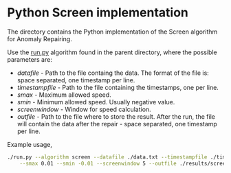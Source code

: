 # Python Screen implementation

The directory contains the Python implementation of the Screen algorithm for Anomaly Repairing.

Use the [run.py](../run.py) algorithm found in the parent directory, where the possible parameters are:

* _datafile_ - Path to the file containg the data. The format of the file is: space separated, one timestamp per line.
* _timestampfile_ - Path to the file containing the timestamps, one per line.
* _smax_ - Maximum allowed speed.
* _smin_ - Minimum allowed speed. Usually negative value.
* _screenwindow_ - Window for speed calculation.
* _outfile_ - Path to the file where to store the result. After the run, the file will contain the data after the repair - space separated, one timestamp per line.

Example usage,

```bash
./run.py --algorithm screen --datafile ./data.txt --timestampfile ./timestamps.txt \
	--smax 0.01 --smin -0.01 --screenwindow 5 --outfile ./results/screen.txt
```
